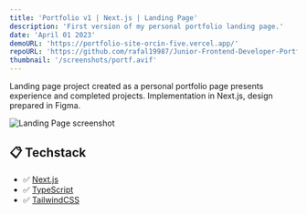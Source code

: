 ```yaml
---
title: 'Portfolio v1 | Next.js | Landing Page'
description: 'First version of my personal portfolio landing page.'
date: 'April 01 2023'
demoURL: 'https://portfolio-site-orcin-five.vercel.app/'
repoURL: 'https://github.com/rafal19987/Junior-Frontend-Developer-Portfolio-Website-Nextjs-Tailwind-TypeScript'
thumbnail: '/screenshots/portf.avif'
---
```


Landing page project created as a personal portfolio page presents experience and completed projects. Implementation in Next.js, design prepared in Figma.

![Landing Page screenshot](/screenshots/portf.avif)

## 📋 Techstack

- ✅ [Next.js](https://nextjs.org/)
- ✅ [TypeScript](https://www.typescriptlang.org/)
- ✅ [TailwindCSS](https://tailwindcss.com/)

